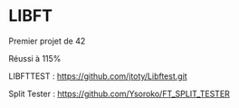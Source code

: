 # LIBFT
Premier projet de 42

Réussi à 115% 

LIBFTTEST : https://github.com/jtoty/Libftest.git

Split Tester : https://github.com/Ysoroko/FT_SPLIT_TESTER
